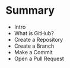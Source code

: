 # Summary

* Intro
* What is GitHub?
* Create a Repository
* Create a Branch
* Make a Commit
* Open a Pull Request

